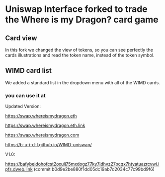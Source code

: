 # Uniswap Interface forked to trade the Where is my Dragon? card game

## Card view

In this fork we changed the view of tokens, so you can see perfectly the cards illustrations and read the token name, instead of the token symbol.

## WIMD card list

We added a standard list in the dropdown menu with all of the WIMD cards.

### you can use it at 

Updated Version:

https://swap.whereismydragon.eth 

https://swap.whereismydragon.eth.link

https://swap.whereismydragon.com

https://b-u-i-d-l.github.io/WIMD-uniswap/

V1.0:

https://bafybeidohofcst2oxulj75mxdogz77ky7ldhvz27pcqx7htyatuazrcvwi.ipfs.dweb.link (commit b0d9e2be880f1dd05dc19ab7d2034c77c99bd9f6)
